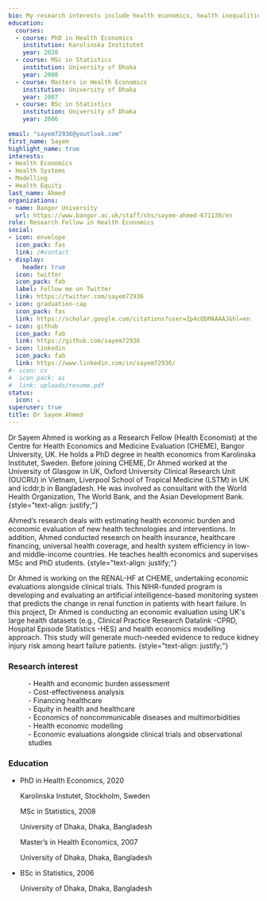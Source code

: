 ```yaml
---
bio: My research interests include health economics, health inequalities, healthcare financing and Cost-effectiveness analysis.
education:
  courses:
  - course: PhD in Health Economics
    institution: Karolinska Institutet
    year: 2020
  - course: MSc in Statistics
    institution: University of Dhaka
    year: 2008
  - course: Masters in Health Economics
    institution: University of Dhaka
    year: 2007
  - course: BSc in Statistics
    institution: University of Dhaka
    year: 2006
    
email: "sayem72936@youtlook.com"
first_name: Sayem
highlight_name: true
interests:
- Health Economics
- Health Systems
- Modelling
- Health Equity
last_name: Ahmed
organizations:
- name: Bangor University
  url: https://www.bangor.ac.uk/staff/shs/sayem-ahmed-671130/en
role: Research Fellow in Health Economics
social:
- icon: envelope
  icon_pack: fas
  link: /#contact
- display:
    header: true
  icon: twitter
  icon_pack: fab
  label: Follow me on Twitter
  link: https://twitter.com/sayem72936
- icon: graduation-cap
  icon_pack: fas
  link: https://scholar.google.com/citations?user=Zp4cQbMAAAAJ&hl=en
- icon: github
  icon_pack: fab
  link: https://github.com/sayem72936
- icon: linkedin
  icon_pack: fab
  link: https://www.linkedin.com/in/sayem72936/
#- icon: cv
#  icon_pack: ai
#  link: uploads/resume.pdf
status:
  icon: ☕️
superuser: true
title: Dr Sayem Ahmed
---
```


Dr Sayem Ahmed is working as a Research Fellow (Health Economist) at the Centre for Health Economics and Medicine Evaluation (CHEME), Bangor University, UK. He holds a PhD degree in health economics from Karolinska Institutet, Sweden. Before joining CHEME, Dr Ahmed worked at the University of Glasgow in UK, Oxford University Clinical Research Unit (OUCRU) in Vietnam, Liverpool School of Tropical Medicine (LSTM) in UK and icddr,b in Bangladesh. He was involved as consultant with the World Health Organization, The World Bank, and the Asian Development Bank.
{style="text-align: justify;"}

Ahmed’s research deals with estimating health economic burden and economic evaluation of new health technologies and interventions. In addition, Ahmed conducted research on health insurance, healthcare financing, universal health coverage, and health system efficiency in low- and middle-income countries. He teaches health economics and supervises MSc and PhD students.
{style="text-align: justify;"}

Dr Ahmed is working on the RENAL-HF at CHEME, undertaking economic evaluations alongside clinical trials. This NIHR-funded program is developing and evaluating an artificial intelligence-based monitoring system that predicts the change in renal function in patients with heart failure. In this project, Dr Ahmed is conducting an economic evaluation using UK's large health datasets (e.g., Clinical Practice Research Datalink -CPRD, Hospital Episode Statistics -HES) and health economics modelling approach. This study will generate much-needed evidence to reduce kidney injury risk among heart failure patients.
{style="text-align: justify;"}





<h3 align="left">Research interest</h3>

<dl  align="left">
  <dd>- Health and economic burden assessment</dd>
  <dd>- Cost-effectiveness analysis</dd>
  <dd>- Financing healthcare</dd>
  <dd>- Equity in health and healthcare</dd>
  <dd>- Economics of noncommunicable diseases and multimorbidities</dd> 
  <dd>- Health economic modelling</dd>  
  <dd>- Economic evaluations alongside clinical trials and observational studies</dd>  
</dl>



<div class=col-md-7>
<h3 align="left"> Education </h3>
<ul class="ul-edu fa-ul"><li><i class="fa-li fas fa-graduation-cap"></i>
<div class=description><p class=course  align="left">PhD in Health Economics, 2020</p><p class=institution  align="left">Karolinska Instutet, Stockholm, Sweden</p>

<i class="fa-li fas fa-graduation-cap"></i><div class=description><p class=course  align="left">MSc in Statistics, 2008</p><p class=institution  align="left">University of Dhaka, Dhaka, Bangladesh</p>

<i class="fa-li fas fa-graduation-cap"></i><div class=description><p class=course  align="left">Master’s in Health Economics, 2007</p><p class=institution  align="left">University of Dhaka, Dhaka, Bangladesh</p>


</div></li><li><i class="fa-li fas fa-graduation-cap"></i><div class=description><p class=course align="left"> BSc in Statistics, 2006</p><p class=institution align="left"> University of Dhaka, Dhaka, Bangladesh </p></div>
